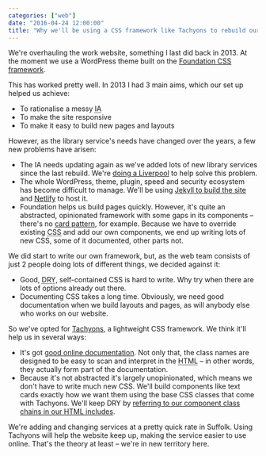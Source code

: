 ```yaml
---
categories: ["web"]
date: "2016-04-24 12:00:00"
title: "Why we'll be using a CSS framework like Tachyons to rebuild our website"
---
```



We're overhauling the work website, something I last did back in 2013. At the moment we use a WordPress theme built on the [Foundation CSS framework](https://foundation.zurb.com).

This has worked pretty well. In 2013 I had 3 main aims, which our set up helped us achieve:

- To rationalise a messy <abbr title="Information Architecture">IA</abbr>
- To make the site responsive
- To make it easy to build new pages and layouts

However, as the library service's needs have changed over the years, a few new problems have arisen:

- The IA needs updating again as we've added lots of new library services since the last rebuild. We're [doing a Liverpool](/2016/04/doing-a-liverpool/) to help solve this problem.
- The whole WordPress, theme, plugin, speed and security ecosystem has become difficult to manage. We'll be using [Jekyll to build the site](/2016/03/library-website-jekyll/) and [Netlify](https://netlify.com) to host it.
- Foundation helps us build pages quickly. However, it's quite an abstracted, opinionated framework with some gaps in its components &#8211; there's no [card pattern](https://tachyons.io/components/collections/text-card/index.html), for example. Because we have to override existing <abbr title="Cacading Style Sheets">CSS</abbr> and add our own components, we end up writing lots of new CSS, some of it documented, other parts not.

We did start to write our own framework, but, as the web team consists of just 2 people doing lots of different things, we decided against it:

- Good, <abbr title="Do not repeat yourself">DRY</abbr>, self-contained CSS is hard to write. Why try when there are lots of options already out there.
- Documenting CSS takes a long time. Obviously, we need good documentation when we build layouts and pages, as will anybody else who works on our website.

So we've opted for [Tachyons](https://tachyons.io), a lightweight CSS framework. We think it'll help us in several ways:

- It's got [good online documentation](https://tachyons.io/docs). Not only that, the class names are designed to be easy to scan and interpret in the <abbr title="HyperText Markup Language">HTML</abbr> &#8211; in other words, they actually form part of the documentation.
- Because it's not abstracted it's largely unopinionated, which means we don't have to write much new CSS. We'll build components like text cards exactly how we want them using the base CSS classes that come with Tachyons. We'll keep DRY by [referring to our component class chains in our HTML includes](/2016/04/tachyons-keeping-html-dry/).

We're adding and changing services at a pretty quick rate in Suffolk. Using Tachyons will help the website keep up, making the service easier to use online. That's the theory at least &#8211; we're in new territory here.
